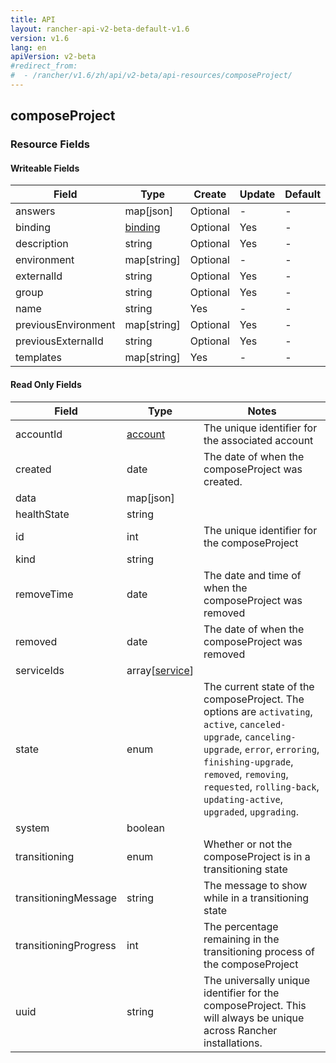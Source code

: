 ```yaml
---
title: API
layout: rancher-api-v2-beta-default-v1.6
version: v1.6
lang: en
apiVersion: v2-beta
#redirect_from:
#  - /rancher/v1.6/zh/api/v2-beta/api-resources/composeProject/
---
```


## composeProject



### Resource Fields

#### Writeable Fields

Field | Type | Create | Update | Default | Notes
---|---|---|---|---|---
answers | map[json] | Optional | - | - | 
binding | [binding]({{site.baseurl}}/rancher/{{page.version}}/{{page.lang}}/api/{{page.apiVersion}}/api-resources/binding/) | Optional | Yes | - | 
description | string | Optional | Yes | - | 
environment | map[string] | Optional | - | - | 
externalId | string | Optional | Yes | - | 
group | string | Optional | Yes | - | 
name | string | Yes | - | - | 
previousEnvironment | map[string] | Optional | Yes | - | 
previousExternalId | string | Optional | Yes | - | 
templates | map[string] | Yes | - | - | 


#### Read Only Fields

Field | Type   | Notes
---|---|---
accountId | [account]({{site.baseurl}}/rancher/{{page.version}}/{{page.lang}}/api/{{page.apiVersion}}/api-resources/account/)  | The unique identifier for the associated account
created | date  | The date of when the composeProject was created.
data | map[json]  | 
healthState | string  | 
id | int  | The unique identifier for the composeProject
kind | string  | 
removeTime | date  | The date and time of when the composeProject was removed
removed | date  | The date of when the composeProject was removed
serviceIds | array[[service]({{site.baseurl}}/rancher/{{page.version}}/{{page.lang}}/api/{{page.apiVersion}}/api-resources/service/)]  | 
state | enum  | The current state of the composeProject. The options are `activating`, `active`, `canceled-upgrade`, `canceling-upgrade`, `error`, `erroring`, `finishing-upgrade`, `removed`, `removing`, `requested`, `rolling-back`, `updating-active`, `upgraded`, `upgrading`.
system | boolean  | 
transitioning | enum  | Whether or not the composeProject is in a transitioning state
transitioningMessage | string  | The message to show while in a transitioning state
transitioningProgress | int  | The percentage remaining in the transitioning process of the composeProject
uuid | string  | The universally unique identifier for the composeProject. This will always be unique across Rancher installations.


<br>
